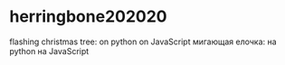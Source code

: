 # herringbone202020

flashing christmas tree:
on python
on JavaScript
мигающая елочка:
на python
на JavaScript
